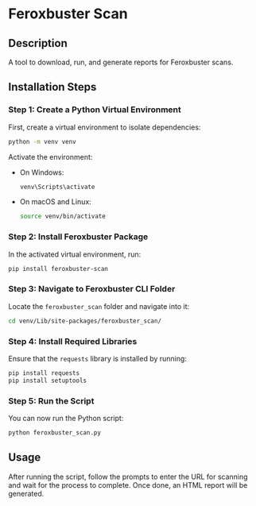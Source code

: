 # Feroxbuster Scan

## Description

A tool to download, run, and generate reports for Feroxbuster scans.

## Installation Steps

### Step 1: Create a Python Virtual Environment

First, create a virtual environment to isolate dependencies:

```bash
python -m venv venv
```

Activate the environment:

- On Windows:
  ```bash
  venv\Scripts\activate
  ```
- On macOS and Linux:
  ```bash
  source venv/bin/activate
  ```

### Step 2: Install Feroxbuster Package

In the activated virtual environment, run:

```bash
pip install feroxbuster-scan
```

### Step 3: Navigate to Feroxbuster CLI Folder

Locate the `feroxbuster_scan` folder and navigate into it:

```bash
cd venv/Lib/site-packages/feroxbuster_scan/
```

### Step 4: Install Required Libraries

Ensure that the `requests` library is installed by running:

```bash
pip install requests
pip install setuptools
```

### Step 5: Run the Script

You can now run the Python script:

```bash
python feroxbuster_scan.py
```

## Usage

After running the script, follow the prompts to enter the URL for scanning and wait for the process to complete. Once done, an HTML report will be generated.

